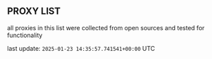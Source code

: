 ## PROXY LIST

all proxies in this list were collected from open sources and tested for functionality

last update: `2025-01-23 14:35:57.741541+00:00` UTC